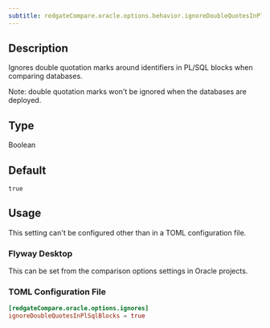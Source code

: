 ```yaml
---
subtitle: redgateCompare.oracle.options.behavior.ignoreDoubleQuotesInPlSqlBlocks
---
```


## Description

Ignores double quotation marks around identifiers in PL/SQL blocks when comparing databases.

Note: double quotation marks won't be ignored when the databases are deployed.

## Type

Boolean

## Default

`true`

## Usage

This setting can't be configured other than in a TOML configuration file.

### Flyway Desktop

This can be set from the comparison options settings in Oracle projects.

### TOML Configuration File

```toml
[redgateCompare.oracle.options.ignores]
ignoreDoubleQuotesInPlSqlBlocks = true
```
